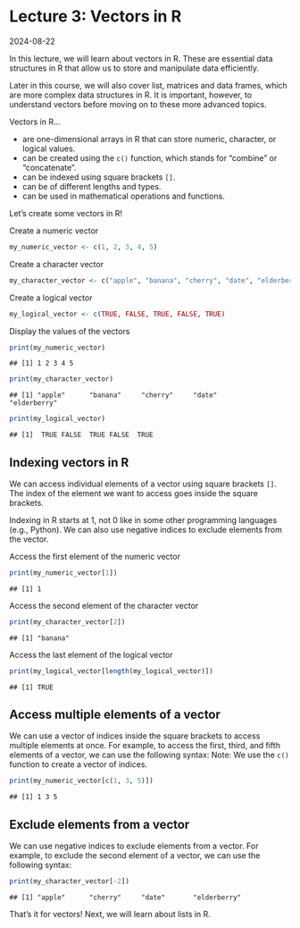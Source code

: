 Lecture 3: Vectors in R
================
2024-08-22

In this lecture, we will learn about vectors in R. These are essential
data structures in R that allow us to store and manipulate data
efficiently.

Later in this course, we will also cover list, matrices and data frames,
which are more complex data structures in R. It is important, however,
to understand vectors before moving on to these more advanced topics.

Vectors in R…

- are one-dimensional arrays in R that can store numeric, character, or
  logical values.
- can be created using the `c()` function, which stands for “combine” or
  “concatenate”.
- can be indexed using square brackets `[]`.
- can be of different lengths and types.
- can be used in mathematical operations and functions.

Let’s create some vectors in R!

Create a numeric vector

``` r
my_numeric_vector <- c(1, 2, 3, 4, 5)
```

Create a character vector

``` r
my_character_vector <- c("apple", "banana", "cherry", "date", "elderberry")
```

Create a logical vector

``` r
my_logical_vector <- c(TRUE, FALSE, TRUE, FALSE, TRUE)
```

Display the values of the vectors

``` r
print(my_numeric_vector)
```

    ## [1] 1 2 3 4 5

``` r
print(my_character_vector)
```

    ## [1] "apple"      "banana"     "cherry"     "date"       "elderberry"

``` r
print(my_logical_vector)
```

    ## [1]  TRUE FALSE  TRUE FALSE  TRUE

## Indexing vectors in R

We can access individual elements of a vector using square brackets
`[]`. The index of the element we want to access goes inside the square
brackets.

Indexing in R starts at 1, not 0 like in some other programming
languages (e.g., Python). We can also use negative indices to exclude
elements from the vector.

Access the first element of the numeric vector

``` r
print(my_numeric_vector[1])
```

    ## [1] 1

Access the second element of the character vector

``` r
print(my_character_vector[2])
```

    ## [1] "banana"

Access the last element of the logical vector

``` r
print(my_logical_vector[length(my_logical_vector)])
```

    ## [1] TRUE

## Access multiple elements of a vector

We can use a vector of indices inside the square brackets to access
multiple elements at once. For example, to access the first, third, and
fifth elements of a vector, we can use the following syntax: Note: We
use the `c()` function to create a vector of indices.

``` r
print(my_numeric_vector[c(1, 3, 5)])
```

    ## [1] 1 3 5

## Exclude elements from a vector

We can use negative indices to exclude elements from a vector. For
example, to exclude the second element of a vector, we can use the
following syntax:

``` r
print(my_character_vector[-2])
```

    ## [1] "apple"      "cherry"     "date"       "elderberry"

That’s it for vectors! Next, we will learn about lists in R.
